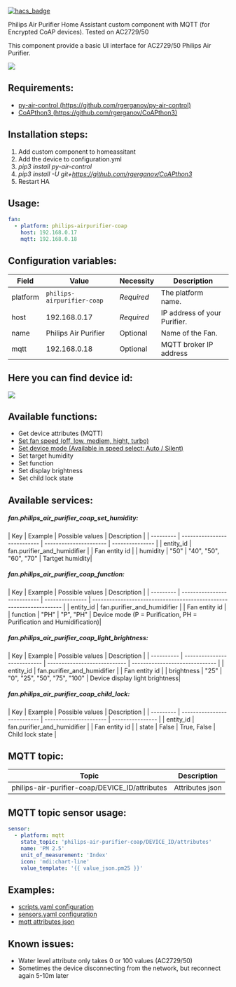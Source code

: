 [![hacs_badge](https://img.shields.io/badge/HACS-Default-orange.svg?style=for-the-badge)](https://github.com/custom-components/hacs)

Philips Air Purifier Home Assistant custom component with MQTT (for Encrypted CoAP devices).
Tested on AC2729/50

This component provide a basic UI interface for  AC2729/50 Philips Air Purifier.

![](https://gitlab.com/adamcsk1-public/philips-airpurifier-coap/-/raw/master/dashboard.png)

## Requirements:

- [py-air-control (https://github.com/rgerganov/py-air-control)](https://github.com/rgerganov/py-air-control)
- [CoAPthon3 (https://github.com/rgerganov/CoAPthon3)](https://github.com/rgerganov/CoAPthon3)

## Installation steps:

1. Add custom component to homeassitant
2. Add the device to configuration.yml
3. _pip3 install py-air-control_
4. _pip3 install -U git+https://github.com/rgerganov/CoAPthon3_
5. Restart HA

## Usage:

```yaml
fan:
  - platform: philips-airpurifier-coap
    host: 192.168.0.17
    mqtt: 192.168.0.18
```

## Configuration variables:

| Field    | Value                      | Necessity  | Description                  |
| -------- | -------------------------- | ---------- | ---------------------------- |
| platform | `philips-airpurifier-coap` | _Required_ | The platform name.           |
| host     | 192.168.0.17               | _Required_ | IP address of your Purifier. |
| name     | Philips Air Purifier       | Optional   | Name of the Fan.             |
| mqtt     | 192.168.0.18               | Optional   | MQTT broker IP address       |

## Here you can find device id:

![](https://gitlab.com/adamcsk1-public/philips-airpurifier-coap/-/raw/master/device_id.png)

## Available functions:

- Get device attributes (MQTT)
- [Set fan speed (off, low, mediem, hight, turbo)](https://gitlab.com/adamcsk1-public/philips-airpurifier-coap/-/raw/master/device_detail.png)
- [Set device mode (Available in speed select: Auto / Silent)](https://gitlab.com/adamcsk1-public/philips-airpurifier-coap/-/raw/master/device_detail.png)
- Set target humidity
- Set function
- Set display brightness
- Set child lock state

## Available services:

##### fan.philips_air_purifier_coap_set_humidity:

&NewLine;
| Key       | Example                     | Possible values        | Description     |
| --------- | --------------------------- | ---------------------- | --------------- |
| entity_id | fan.purifier_and_humidifier |                        | Fan entity id   |
| humidity  | "50"                        | "40", "50", "60", "70" | Tartget humidity|

##### fan.philips_air_purifier_coap_function:

&NewLine;
| Key       | Example                     | Possible values | Description                                                         |
| --------- | --------------------------- | --------------- | ------------------------------------------------------------------- |
| entity_id | fan.purifier_and_humidifier |                 | Fan entity id                                                       |
| function  | "PH"                        | "P", "PH"       | Device mode (P = Purification, PH = Purification and Humidification)|

##### fan.philips_air_purifier_coap_light_brightness:

&NewLine;
| Key        | Example                     | Possible values              | Description                    |
| ---------- | --------------------------- | ---------------------------- | ------------------------------ |
| entity_id  | fan.purifier_and_humidifier |                              | Fan entity id                  |
| brightness | "25"                        | "0", "25", "50", "75", "100" | Device display light brightness|

##### fan.philips_air_purifier_coap_child_lock:

&NewLine;
| Key       | Example                     | Possible values        | Description      |
| --------- | --------------------------- | ---------------------- | ---------------- |
| entity_id | fan.purifier_and_humidifier |                        | Fan entity id    |
| state     | False                       | True, False            | Child lock state |

## MQTT topic:

| Topic                                          | Description     |
| ---------------------------------------------- | --------------- |
| philips-air-purifier-coap/DEVICE_ID/attributes | Attributes json |

## MQTT topic sensor usage:

```yaml
sensor:
  - platform: mqtt
    state_topic: 'philips-air-purifier-coap/DEVICE_ID/attributes'
    name: 'PM 2.5'
    unit_of_measurement: 'Index'
    icon: 'mdi:chart-line'
    value_template: '{{ value_json.pm25 }}'
```

## Examples:
- [scripts.yaml configuration](https://gitlab.com/adamcsk1-public/philips-airpurifier-coap/-/blob/master/examples/scripts.yaml)
- [sensors.yaml configuration](https://gitlab.com/adamcsk1-public/philips-airpurifier-coap/-/blob/master/examples/sensors.yaml)
- [mqtt attributes json](https://gitlab.com/adamcsk1-public/philips-airpurifier-coap/-/blob/master/examples/mqtt_attributes.json)

## Known issues:
- Water level attribute only takes 0 or 100 values (AC2729/50)
- Sometimes the device disconnecting from the network, but reconnect again 5-10m later
